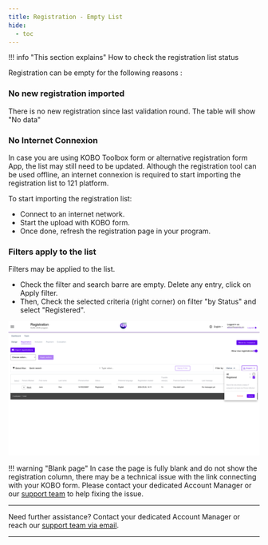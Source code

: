```yaml
---
title: Registration - Empty List
hide:
  - toc
---
```


!!! info "This section explains"
    How to check the registration list status


Registration can be empty for the following reasons :


### **No new registration imported**

There is no new registration since last validation round.
The table will show "No data"

### **No Internet Connexion**

In case you are using KOBO Toolbox form or alternative registration form App, the list may still need to be updated.
Although the registration tool can be used offline, an internet connexion is required to start importing the registration list to 121 platform.

To start importing the registration list:

- Connect to an internet network.
- Start the upload with KOBO form.
- Once done, refresh the registration page in your program.

### **Filters apply to the list**

Filters may be applied to the list.

- Check the filter and search barre are empty. Delete any entry, click on Apply filter.
- Then, Check the selected criteria (right corner) on filter "by Status" and select "Registered".

![Filter Status Registered](https://raw.githubusercontent.com/global-121/121-platform/main/e2e/tests/__screenshots__/UserManualScreenshots/userManualScreenshots.spec.ts/FilterFunctionStatusSearch.png)


!!! warning "Blank page"
    In case the page is fully blank and do not show the registration column, there may be a technical issue with the link connecting with your KOBO form.
    Please contact your dedicated Account Manager or our [support team](mailto:support@121.global) to help fixing the issue.

___
Need further assistance? Contact your dedicated Account Manager or reach our [support team via email](mailto:support@121.global).
___
